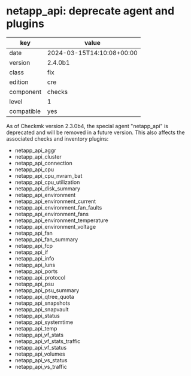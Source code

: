 [//]: # (werk v2)
# netapp_api: deprecate agent and plugins

key        | value
---------- | ---
date       | 2024-03-15T14:10:08+00:00
version    | 2.4.0b1
class      | fix
edition    | cre
component  | checks
level      | 1
compatible | yes


As of Checkmk version 2.3.0b4, the special agent "netapp_api" is deprecated
and will be removed in a future version. This also affects the associated
checks and inventory plugins:

- netapp_api_aggr
- netapp_api_cluster
- netapp_api_connection
- netapp_api_cpu
- netapp_api_cpu_nvram_bat
- netapp_api_cpu_utilization
- netapp_api_disk_summary
- netapp_api_environment
- netapp_api_environment_current
- netapp_api_environment_fan_faults
- netapp_api_environment_fans
- netapp_api_environment_temperature
- netapp_api_environment_voltage
- netapp_api_fan
- netapp_api_fan_summary
- netapp_api_fcp
- netapp_api_if
- netapp_api_info
- netapp_api_luns
- netapp_api_ports
- netapp_api_protocol
- netapp_api_psu
- netapp_api_psu_summary
- netapp_api_qtree_quota
- netapp_api_snapshots
- netapp_api_snapvault
- netapp_api_status
- netapp_api_systemtime
- netapp_api_temp
- netapp_api_vf_stats
- netapp_api_vf_stats_traffic
- netapp_api_vf_status
- netapp_api_volumes
- netapp_api_vs_status
- netapp_api_vs_traffic
